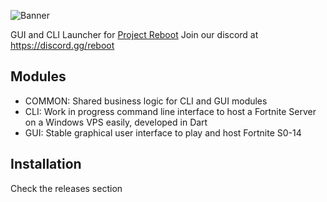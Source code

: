 ![Banner](https://i.imgur.com/p0P4tcI.png)

GUI and CLI Launcher for [Project Reboot](https://github.com/Milxnor/Project-Reboot-3.0/)
Join our discord at https://discord.gg/reboot

## Modules

- COMMON: Shared business logic for CLI and GUI modules
- CLI: Work in progress command line interface to host a Fortnite Server on a Windows VPS easily, developed in Dart
- GUI: Stable graphical user interface to play and host Fortnite S0-14

## Installation

Check the releases section